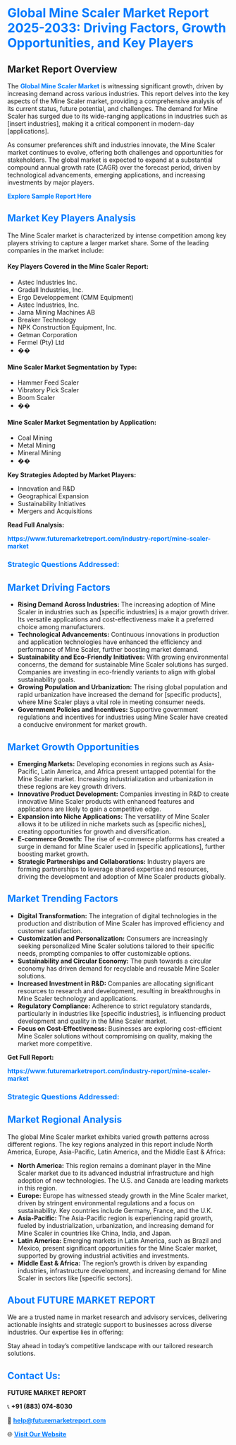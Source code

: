 <h1 style="color: #007BFF;">Global Mine Scaler Market Report 2025-2033: Driving Factors, Growth Opportunities, and Key Players</h1>

<section id="overview">
<h2>Market Report Overview</h2>
<p>The <a href="https://www.futuremarketreport.com/industry-report/mine-scaler-market" style="color: #007BFF; text-decoration: none;"><strong>Global Mine Scaler Market</strong></a> is witnessing significant growth, driven by increasing demand across various industries. This report delves into the key aspects of the Mine Scaler market, providing a comprehensive analysis of its current status, future potential, and challenges. The demand for Mine Scaler has surged due to its wide-ranging applications in industries such as [insert industries], making it a critical component in modern-day [applications].</p>
<p>As consumer preferences shift and industries innovate, the Mine Scaler market continues to evolve, offering both challenges and opportunities for stakeholders. The global market is expected to expand at a substantial compound annual growth rate (CAGR) over the forecast period, driven by technological advancements, emerging applications, and increasing investments by major players.</p>
</section>

<section id="overview">
<p><a href="https://www.futuremarketreport.com/request-sample/reportId=117820" style="color: #007BFF; text-decoration: none;"><strong>Explore Sample Report Here</strong></a></p>
</section>

<section id="key-players">
<h2 style="color: #007BFF;">Market Key Players Analysis</h2>
<p>The Mine Scaler market is characterized by intense competition among key players striving to capture a larger market share. Some of the leading companies in the market include:</p>
<h4>Key Players Covered in the Mine Scaler Report:</h4>
<ul><li>Astec Industries Inc.</li><li>Gradall Industries, Inc.</li><li>Ergo Developpement (CMM Equipment)</li><li>Astec Industries, Inc.</li><li>Jama Mining Machines AB</li><li>Breaker Technology</li><li>NPK Construction Equipment, Inc.</li><li>Getman Corporation</li><li>Fermel (Pty) Ltd</li><li>��</li></ul>
<h4>Mine Scaler Market Segmentation by Type:</h4>
<ul><li>Hammer Feed Scaler</li><li>Vibratory Pick Scaler</li><li>Boom Scaler</li><li>��</li></ul>

<h4>Mine Scaler Market Segmentation by Application:</h4>
<ul><li>Coal Mining</li><li>Metal Mining</li><li>Mineral Mining</li><li>��</li></ul>
<p><strong>Key Strategies Adopted by Market Players:</strong></p>
<ul>
<li>Innovation and R&D</li>
<li>Geographical Expansion</li>
<li>Sustainability Initiatives</li>
<li>Mergers and Acquisitions</li>
</ul>
</section>

<section>
<p><strong>Read Full Analysis: </strong></p><a href="https://www.futuremarketreport.com/industry-report/mine-scaler-market" style="color: #007BFF; text-decoration: none;"><strong>https://www.futuremarketreport.com/industry-report/mine-scaler-market</strong></a>
<h3 style="color: #007BFF;">Strategic Questions Addressed:</h3>
</section>

<section id="driving-factors">
<h2 style="color: #007BFF;">Market Driving Factors</h2>
<ul>
<li><strong>Rising Demand Across Industries:</strong> The increasing adoption of Mine Scaler in industries such as [specific industries] is a major growth driver. Its versatile applications and cost-effectiveness make it a preferred choice among manufacturers.</li>
<li><strong>Technological Advancements:</strong> Continuous innovations in production and application technologies have enhanced the efficiency and performance of Mine Scaler, further boosting market demand.</li>
<li><strong>Sustainability and Eco-Friendly Initiatives:</strong> With growing environmental concerns, the demand for sustainable Mine Scaler solutions has surged. Companies are investing in eco-friendly variants to align with global sustainability goals.</li>
<li><strong>Growing Population and Urbanization:</strong> The rising global population and rapid urbanization have increased the demand for [specific products], where Mine Scaler plays a vital role in meeting consumer needs.</li>
<li><strong>Government Policies and Incentives:</strong> Supportive government regulations and incentives for industries using Mine Scaler have created a conducive environment for market growth.</li>
</ul>
</section>

<section id="growth-opportunities">
<h2 style="color: #007BFF;">Market Growth Opportunities</h2>
<ul>
<li><strong>Emerging Markets:</strong> Developing economies in regions such as Asia-Pacific, Latin America, and Africa present untapped potential for the Mine Scaler market. Increasing industrialization and urbanization in these regions are key growth drivers.</li>
<li><strong>Innovative Product Development:</strong> Companies investing in R&D to create innovative Mine Scaler products with enhanced features and applications are likely to gain a competitive edge.</li>
<li><strong>Expansion into Niche Applications:</strong> The versatility of Mine Scaler allows it to be utilized in niche markets such as [specific niches], creating opportunities for growth and diversification.</li>
<li><strong>E-commerce Growth:</strong> The rise of e-commerce platforms has created a surge in demand for Mine Scaler used in [specific applications], further boosting market growth.</li>
<li><strong>Strategic Partnerships and Collaborations:</strong> Industry players are forming partnerships to leverage shared expertise and resources, driving the development and adoption of Mine Scaler products globally.</li>
</ul>
</section>

<section id="trending-factors">
<h2 style="color: #007BFF;">Market Trending Factors</h2>
<ul>
<li><strong>Digital Transformation:</strong> The integration of digital technologies in the production and distribution of Mine Scaler has improved efficiency and customer satisfaction.</li>
<li><strong>Customization and Personalization:</strong> Consumers are increasingly seeking personalized Mine Scaler solutions tailored to their specific needs, prompting companies to offer customizable options.</li>
<li><strong>Sustainability and Circular Economy:</strong> The push towards a circular economy has driven demand for recyclable and reusable Mine Scaler solutions.</li>
<li><strong>Increased Investment in R&D:</strong> Companies are allocating significant resources to research and development, resulting in breakthroughs in Mine Scaler technology and applications.</li>
<li><strong>Regulatory Compliance:</strong> Adherence to strict regulatory standards, particularly in industries like [specific industries], is influencing product development and quality in the Mine Scaler market.</li>
<li><strong>Focus on Cost-Effectiveness:</strong> Businesses are exploring cost-efficient Mine Scaler solutions without compromising on quality, making the market more competitive.</li>
</ul>
</section>

<section>
<p><strong>Get Full Report: </strong></p><a href="https://www.futuremarketreport.com/industry-report/mine-scaler-market" style="color: #007BFF; text-decoration: none;"><strong>https://www.futuremarketreport.com/industry-report/mine-scaler-market</strong></a>
<h3 style="color: #007BFF;">Strategic Questions Addressed:</h3>
</section>


<section id="regional-analysis">
<h2 style="color: #007BFF;">Market Regional Analysis</h2>
<p>The global Mine Scaler market exhibits varied growth patterns across different regions. The key regions analyzed in this report include North America, Europe, Asia-Pacific, Latin America, and the Middle East & Africa:</p>
<ul>
<li><strong>North America:</strong> This region remains a dominant player in the Mine Scaler market due to its advanced industrial infrastructure and high adoption of new technologies. The U.S. and Canada are leading markets in this region.</li>
<li><strong>Europe:</strong> Europe has witnessed steady growth in the Mine Scaler market, driven by stringent environmental regulations and a focus on sustainability. Key countries include Germany, France, and the U.K.</li>
<li><strong>Asia-Pacific:</strong> The Asia-Pacific region is experiencing rapid growth, fueled by industrialization, urbanization, and increasing demand for Mine Scaler in countries like China, India, and Japan.</li>
<li><strong>Latin America:</strong> Emerging markets in Latin America, such as Brazil and Mexico, present significant opportunities for the Mine Scaler market, supported by growing industrial activities and investments.</li>
<li><strong>Middle East & Africa:</strong> The region’s growth is driven by expanding industries, infrastructure development, and increasing demand for Mine Scaler in sectors like [specific sectors].</li>
</ul>
</section>

<footer>
<h2 style="color: #007BFF;">About FUTURE MARKET REPORT</h2>
<p>We are a trusted name in market research and advisory services, delivering actionable insights and strategic support to businesses across diverse industries. Our expertise lies in offering:</p>

<p>Stay ahead in today’s competitive landscape with our tailored research solutions.</p>

<h2 style="color: #007BFF;">Contact Us:</h2>
<p><strong>FUTURE MARKET REPORT</strong></p>
<p>📞 <strong>+91 (883) 074-8030</strong></p>
<p>📧 <strong><a href="mailto:help@futuremarketreport.com" style="color: #007BFF;">help@futuremarketreport.com</a></strong></p>
<p>🌐 <strong><a href="https://www.futuremarketreport.com/" style="color: #007BFF;">Visit Our Website</a></strong></p>
</footer>